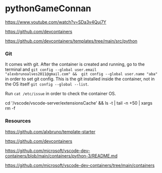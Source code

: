 # pythonGameConnan

https://www.youtube.com/watch?v=SDa3v4Quj7Y

https://github.com/devcontainers

https://github.com/devcontainers/templates/tree/main/src/python

### Git
It comes with git. After the container is created and running, go to the terminal and
`git config --global user.email "alexbrunoalves2011@gmail.com" &&  git config --global user.name "aba"` in order to set git config.
This is the git installed inside the container, not in the OS itself `git config --global --list`.

Run `cat /etc/issue` in order to check the container OS.

cd '/vscode/vscode-server/extensionsCache' && ls -t | tail -n +50 | xargs rm -f

### Resources
https://github.com/alxbruno/template-starter

https://github.com/devcontainers

https://github.com/microsoft/vscode-dev-containers/blob/main/containers/python-3/README.md

https://github.com/microsoft/vscode-dev-containers/tree/main/containers
